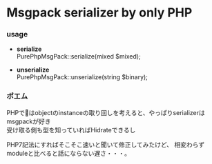 # Msgpack serializer by only PHP


### usage

* __serialize__  
PurePhpMsgPack::serialize(mixed $mixed);

* __unserialize__  
PurePhpMsgPack::unserialize(string $binary);


### ポエム

PHPではobjectのinstanceの取り回しを考えると、やっぱりserializerはmsgpackが好き\
受け取る側も型を知っていればHidrateできるし

PHP7記法にすればそこそこ速いと聞いて修正してみたけど、
相変わらずmoduleと比べると話にならない遅さ・・・。

